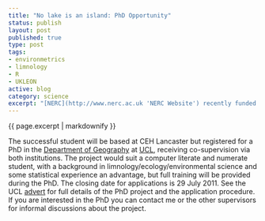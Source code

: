 ```yaml
--- 
title: "No lake is an island: PhD Opportunity"
status: publish
layout: post
published: true
type: post
tags: 
- environmetrics
- limnology
- R
- UKLEON
active: blog
category: science
excerpt: "[NERC](http://www.nerc.ac.uk 'NERC Website') recently funded the formation of the UK Lake Ecological Observatory Network (UKLEON) as part of the its [Networks of Sensors](http://www.nerc.ac.uk/research/programmes/nos/ 'NERC Networks of Sensors home page') programme. UKLEON is led by [Ian Jones](http://www.ceh.ac.uk/staffwebpages/IanJones.html 'Ian Jones&#8217; staff page') at [CEH](http://www.ceh.ac.uk 'CEH Website') [Lancaster](http://www.ceh.ac.uk/sites/lancaster.html 'CEH Lancaster'). A fully-funded PhD project is associated with the UKLEON project, with the aim of investigating high resolution coherence in lake dynamics."
---
```


{{ page.excerpt | markdownify }}

The successful student will be based at CEH Lancaster but registered for a
PhD in the [Department of Geography](http://www.geog.ucl.ac.uk "UCL Department of Geography") at [UCL](http://www.ucl.ac.uk "UCL website"), receiving co-supervision via both institutions. The project would suit a computer literate and numerate student, with a background in limnology/ecology/environmental science and some statistical experience an advantage, but full training will be provided during the PhD. The closing date for applications is 29 July 2011. See the UCL [advert](http://ucfagls.files.wordpress.com/2011/06/ucl-lakesphdadvert.pdf) for full details of the PhD project and the application procedure. If you are interested in the PhD you can contact me or the other supervisors for informal discussions about the project.
